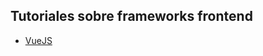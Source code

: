 ## Tutoriales sobre frameworks frontend

- [VueJS](https://github.com/mondeja/fullstack/tree/master/frontend/src/017-frameworks/vue)